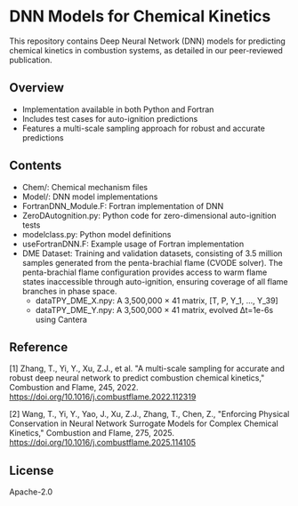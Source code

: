 # DNN Models for Chemical Kinetics
This repository contains Deep Neural Network (DNN) models for predicting chemical kinetics in combustion systems, as detailed in our peer-reviewed publication.

## Overview
- Implementation available in both Python and Fortran
- Includes test cases for auto-ignition predictions
- Features a multi-scale sampling approach for robust and accurate predictions
## Contents
- Chem/: Chemical mechanism files
- Model/: DNN model implementations
- FortranDNN_Module.F: Fortran implementation of DNN
- ZeroDAutognition.py: Python code for zero-dimensional auto-ignition tests
- modelclass.py: Python model definitions
- useFortranDNN.F: Example usage of Fortran implementation
- DME Dataset: Training and validation datasets, consisting of 3.5 million samples generated from the penta-brachial flame (CVODE solver). The penta-brachial flame configuration provides access to warm flame states inaccessible through auto-ignition, ensuring coverage of all flame branches in phase space.
  - dataTPY_DME_X.npy: A 3,500,000 × 41 matrix, [T, P, Y_1, ..., Y_39]
  - dataTPY_DME_Y.npy: A 3,500,000 × 41 matrix, evolved Δt=1e-6s using Cantera

## Reference
[1] Zhang, T., Yi, Y., Xu, Z.J., et al. "A multi-scale sampling for accurate and robust deep neural network to predict combustion chemical kinetics," Combustion and Flame, 245, 2022.
https://doi.org/10.1016/j.combustflame.2022.112319

[2] Wang, T., Yi, Y., Yao, J., Xu, Z.J., Zhang, T., Chen, Z., "Enforcing Physical Conservation in Neural Network Surrogate Models for Complex Chemical Kinetics," Combustion and Flame, 275, 2025.
https://doi.org/10.1016/j.combustflame.2025.114105

## License
Apache-2.0

